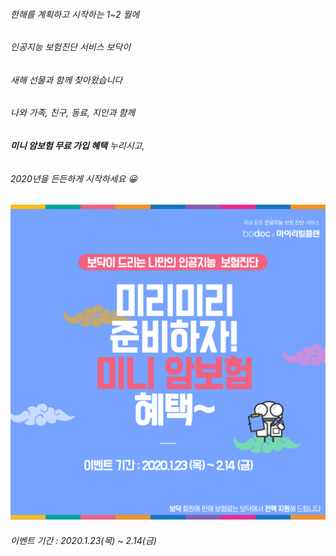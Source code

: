 ###### 한해를 계획하고 시작하는 1~2 월에
###### 인공지능 보험진단 서비스 보닥이
###### 새해 선물과 함께 찾아왔습니다  
 
###### 나와 가족, 친구, 동료, 지인과 함께
###### **미니 암보험 무료 가입 혜택** 누리시고, 
###### 2020년을 든든하게 시작하세요 😀

![alt img](https://raw.githubusercontent.com/aijinet/doctor-contents/master/contents/202001/200123/samsung_event.png)

###### 이벤트 기간 : 2020.1.23(목) ~ 2.14(금)
